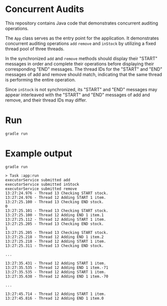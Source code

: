 # Concurrent Audits

This repository contains Java code that demonstrates concurrent auditing operations. 

The `App` class serves as the entry point for the application. It demonstrates concurrent auditing operations `add` `remove` and `inStock` by utilizing a fixed thread pool of three threads.

In the synchronized `add` and `remove` methods should display their "START" messages in order and complete their operations before displaying their corresponding "END" messages. The thread IDs for the "START" and "END" messages of add and remove should match, indicating that the same thread is performing the entire operation.

Since `inStock` is not synchronized, its "START" and "END" messages may appear interleaved with the "START" and "END" messages of add and remove, and their thread IDs may differ.

# Run 


```
gradle run
```


# Example output
```
gradle run 

> Task :app:run
executorService submitted add
executorService submitted inStock
executorService submitted remove
13:27:24.976 - Thread 13 Checking START stock.
13:27:24.976 - Thread 12 Adding START 1 item.
13:27:25.100 - Thread 13 Checking END stock.
0
13:27:25.101 - Thread 13 Checking START stock.
13:27:25.100 - Thread 12 Adding END 1 item.1
13:27:25.112 - Thread 12 Adding START 1 item.
13:27:25.205 - Thread 13 Checking END stock.
1
13:27:25.205 - Thread 13 Checking START stock.
13:27:25.218 - Thread 12 Adding END 1 item.2
13:27:25.218 - Thread 12 Adding START 1 item.
13:27:25.311 - Thread 13 Checking END stock.

...

13:27:35.431 - Thread 12 Adding START 1 item.
13:27:35.535 - Thread 12 Adding END 1 item.-71
13:27:35.535 - Thread 12 Adding START 1 item.
13:27:35.638 - Thread 12 Adding END 1 item.-70

...

13:27:45.714 - Thread 12 Adding START 1 item.
13:27:45.816 - Thread 12 Adding END 1 item.0
```